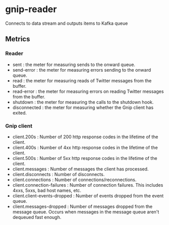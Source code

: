 # gnip-reader

Connects to data stream and outputs items to Kafka queue


## Metrics

### Reader

- sent : the meter for measuring sends to the onward queue.
- send-error : the meter for measuring errors sending to the onward queue.
- read : the meter for measuring reads of Twitter messages from the buffer.
- read-error : the meter for measuring errors on reading Twitter messages from the buffer.
- shutdown : the meter for measuring the calls to the shutdown hook.
- disconnected : the meter for measuring whether the Gnip client has exited.

### Gnip client

- client.200s : Number of 200 http response codes in the lifetime of the client.
- client.400s : Number of 4xx http response codes in the lifetime of the client.
- client.500s : Number of 5xx http response codes in the lifetime of the client.
- client.messages : Number of messages the client has processed.
- client.disconnects :  Number of disconnects.
- client.connections :  Number of connections/reconnections.
- client.connection-failures : Number of connection failures. This includes 4xxs, 5xxs, bad host names, etc.
- client.client-events-dropped : Number of events dropped from the event queue.
- client.messages-dropped :  Number of messages dropped from the message queue.  Occurs when messages in the message queue aren't dequeued fast enough.
